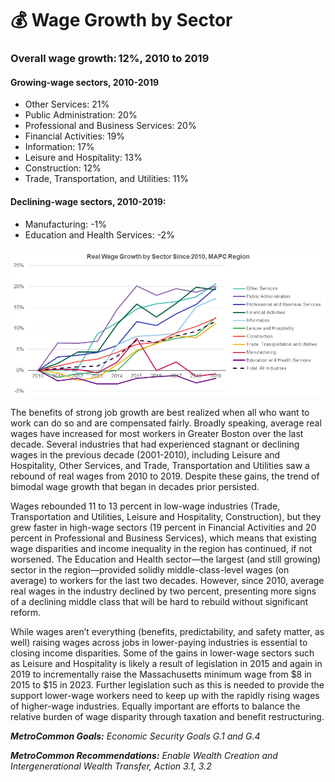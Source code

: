 # 💰 Wage Growth by Sector

### Overall wage growth: 12%, 2010 to 2019&#x20;

#### Growing-wage sectors, 2010-2019

* Other Services: 21% &#x20;
* Public Administration: 20%
* Professional and Business Services: 20% &#x20;
* Financial Activities: 19% &#x20;
* Information: 17% &#x20;
* Leisure and Hospitality: 13% &#x20;
* Construction: 12% &#x20;
* Trade, Transportation, and Utilities: 11% &#x20;

#### Declining-wage sectors, 2010-2019:  &#x20;

* Manufacturing: -1%
* Education and Health Services: -2% &#x20;

![](<.gitbook/assets/image (4).png>)

The benefits of strong job growth are best realized when all who want to work can do so and are compensated fairly. Broadly speaking, average real wages have increased for most workers in Greater Boston over the last decade. Several industries that had experienced stagnant or declining wages in the previous decade (2001-2010), including Leisure and Hospitality, Other Services, and Trade, Transportation and Utilities saw a rebound of real wages from 2010 to 2019. Despite these gains, the trend of bimodal wage growth that began in decades prior persisted.&#x20;

Wages rebounded 11 to 13 percent in low-wage industries (Trade, Transportation and Utilities, Leisure and Hospitality, Construction), but they grew faster in high-wage sectors (19 percent in Financial Activities and 20 percent in Professional and Business Services), which means that existing wage disparities and income inequality in the region has continued, if not worsened. The Education and Health sector—the largest (and still growing) sector in the region—provided solidly middle-class-level wages (on average) to workers for the last two decades. However, since 2010, average real wages in the industry declined by two percent, presenting more signs of a declining middle class that will be hard to rebuild without significant reform.

While wages aren’t everything (benefits, predictability, and safety matter, as well) raising wages across jobs in lower-paying industries is essential to closing income disparities. Some of the gains in lower-wage sectors such as Leisure and Hospitality is likely a result of legislation in 2015 and again in 2019 to incrementally raise the Massachusetts minimum wage from $8 in 2015 to $15 in 2023. Further legislation such as this is needed to provide the support lower-wage workers need to keep up with the rapidly rising wages of higher-wage industries. Equally important are efforts to balance the relative burden of wage disparity through taxation and benefit restructuring.&#x20;

_**MetroCommon Goals:** Economic Security Goals G.1 and G.4_

_**MetroCommon Recommendations:** Enable Wealth Creation and Intergenerational Wealth Transfer, Action 3.1, 3.2_
